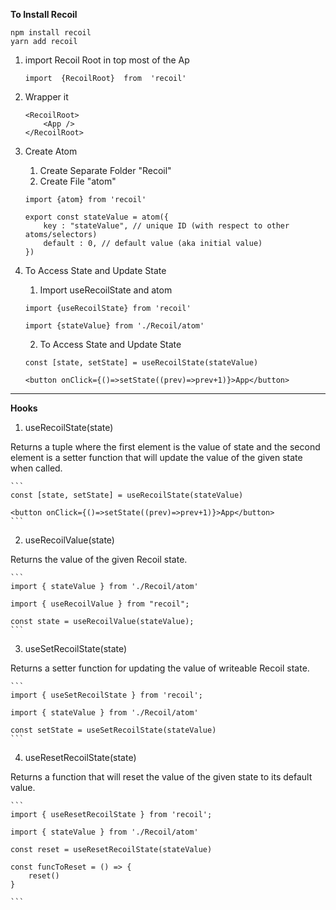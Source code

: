 **To Install Recoil**


    npm install recoil
    yarn add recoil 

 1. import Recoil Root in top most of the Ap


    ```
    import  {RecoilRoot}  from  'recoil'
    ```

 2. Wrapper it


    ```
    <RecoilRoot> 
        <App /> 
    </RecoilRoot>
    ```
 3. Create Atom

    
    1. Create Separate Folder "Recoil"
    2. Create File "atom"

    ```
    import {atom} from 'recoil'

    export const stateValue = atom({
        key : "stateValue", // unique ID (with respect to other atoms/selectors)
        default : 0, // default value (aka initial value)
    })
    ```

4. To Access State and Update State


    1. Import useRecoilState and atom

    ```
    import {useRecoilState} from 'recoil'

    import {stateValue} from './Recoil/atom'
    ```

    2. To Access State and Update State

    ```
    const [state, setState] = useRecoilState(stateValue)

    <button onClick={()=>setState((prev)=>prev+1)}>App</button>
    ```

-----------------------------------------------------------------------------------
**Hooks**

1. useRecoilState(state)

Returns a tuple where the first element is the value of state and the second element is a setter function that will update the value of the given state when called.

    ```
    const [state, setState] = useRecoilState(stateValue)

    <button onClick={()=>setState((prev)=>prev+1)}>App</button>
    ```

2. useRecoilValue(state)

Returns the value of the given Recoil state.

    ```
    import { stateValue } from './Recoil/atom'

    import { useRecoilValue } from "recoil";

    const state = useRecoilValue(stateValue);
    ```

3. useSetRecoilState(state)

Returns a setter function for updating the value of writeable Recoil state.

    ```
    import { useSetRecoilState } from 'recoil';

    import { stateValue } from './Recoil/atom'

    const setState = useSetRecoilState(stateValue)
    ```

4. useResetRecoilState(state)

Returns a function that will reset the value of the given state to its default value.

    ```
    import { useResetRecoilState } from 'recoil';

    import { stateValue } from './Recoil/atom'

    const reset = useResetRecoilState(stateValue)

    const funcToReset = () => {
        reset()
    }

    ```
